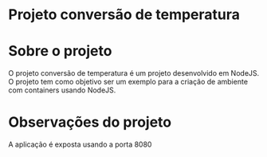 # Projeto conversão de temperatura

# Sobre o projeto
O projeto conversão de temperatura é um projeto desenvolvido em NodeJS. O projeto tem como objetivo ser um exemplo para a criação de ambiente com containers usando NodeJS.

# Observações do projeto
A aplicação é exposta usando a porta 8080
